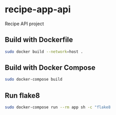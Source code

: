 # recipe-app-api
Recipe API project

## Build with Dockerfile

```bash
sudo docker build --network=host .
```

## Build with Docker Compose
```bash
sudo docker-compose build
```

## Run flake8
```bash
sudo docker-compose run --rm app sh -c "flake8
```
